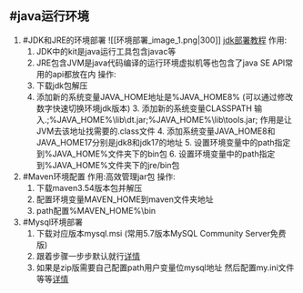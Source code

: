 ## #java运行环境
1. #JDK和JRE的环境部署
	![[环境部署_image_1.png|300]]
	[jdk部署教程](https://www.cnblogs.com/interdrp/p/17068514.html)
	作用: 
	1. JDK中的kit是java运行工具包含javac等
	2. JRE包含JVM是java代码编译的运行环境虚拟机等也包含了java SE API常用的api都放在内
	操作:
	1. 下载jdk包解压
	2. 添加新的系统变量JAVA_HOME地址是%JAVA_HOME8%  (可以通过修改数字快速切换环境jdk版本)
		3. 添加新的系统变量CLASSPATH   输入.;%JAVA_HOME%\lib\dt.jar;%JAVA_HOME%\lib\tools.jar;   作用是让JVM去该地址找需要的.class文件
		4. 添加系统变量JAVA_HOME8和JAVA_HOME17分别是jdk8和jdk17的地址
		5. 设置环境变量中的path指定到%JAVA_HOME%文件夹下的bin包
		6. 设置环境变量中的path指定到%JAVA_HOME%文件夹下的jre/bin包
1. #Maven环境配置
	作用:高效管理jar包
	操作:
	1. 下载maven3.54版本包并解压
	2. 配置环境变量MAVEN_HOME到maven文件夹地址
	3. path配置%MAVEN_HOME%\bin
3. #Mysql环境部署
	1. 下载对应版本mysql.msi  (常用5.7版本MySQL Community Server免费版)
	2. 跟着步骤一步步默认就行[详情](https://www.cnblogs.com/qq-965324258/p/11614586.html)
	3. 如果是zip版需要自己配置path用户变量位mysql地址   然后配置my.ini文件等等[详情](https://zhuanlan.zhihu.com/p/373515920)

